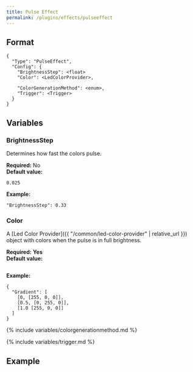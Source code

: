 ```yaml
---
title: Pulse Effect
permalink: /plugins/effects/pulseeffect
---
```


## Format

~~~
{
  "Type": "PulseEffect",
  "Config": {
    "BrightnessStep": <float>
    "Color": <LedColorProvider>,

    "ColorGenerationMethod": <enum>,
    "Trigger": <Trigger>
  }
}
~~~

## Variables

### BrightnessStep
<div class="variable-block" markdown="block">

Determines how fast the colors pulse.

**Required:** No<br>
**Default value:**
~~~
0.025
~~~
**Example:**
~~~
"BrightnessStep": 0.33
~~~

</div>

### Color
<div class="variable-block" markdown="block">

A [Led Color Provider]({{ "/common/led-color-provider" | relative_url }}) object with colors when the pulse is in full brightness.

**Required:** **Yes**<br>
**Default value:**
~~~
~~~
**Example:**
~~~
{
  "Gradient": [
    [0, [255, 0, 0]],
    [0.5, [0, 255, 0]],
    [1.0 [255, 0, 0]]
  ]
}
~~~

</div>

{% include variables/colorgenerationmethod.md %}

{% include variables/trigger.md %}

## Example

~~~
~~~